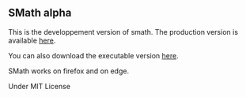 ## SMath alpha

This is the developpement version of smath. The production version is available [here](https://simonloir.be/math).

You can also download the executable version [here](https://github.com/SimonLoir/Math-traceur-de-fonctions/releases).

SMath works on firefox and on edge.

Under MIT License
